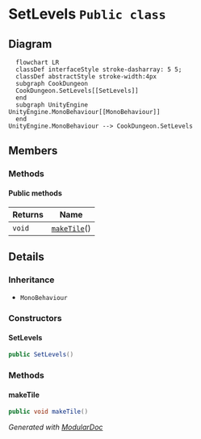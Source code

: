# SetLevels `Public class`

## Diagram
```mermaid
  flowchart LR
  classDef interfaceStyle stroke-dasharray: 5 5;
  classDef abstractStyle stroke-width:4px
  subgraph CookDungeon
  CookDungeon.SetLevels[[SetLevels]]
  end
  subgraph UnityEngine
UnityEngine.MonoBehaviour[[MonoBehaviour]]
  end
UnityEngine.MonoBehaviour --> CookDungeon.SetLevels
```

## Members
### Methods
#### Public  methods
| Returns | Name |
| --- | --- |
| `void` | [`makeTile`](#maketile)() |

## Details
### Inheritance
 - `MonoBehaviour`

### Constructors
#### SetLevels
```csharp
public SetLevels()
```

### Methods
#### makeTile
```csharp
public void makeTile()
```

*Generated with* [*ModularDoc*](https://github.com/hailstorm75/ModularDoc)
